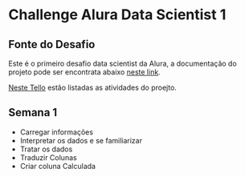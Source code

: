# Challenge Alura Data Scientist 1

## Fonte do Desafio
Este é o primeiro desafio data scientist da Alura, a documentação do projeto pode ser encontrata abaixo [neste link](https://github.com/sthemonica/alura-voz).

[Neste Tello](https://trello.com/b/KDpEbaPv/challenge-data-science) estão listadas as atividades do proejto.

## Semana 1
* Carregar informações
* Interpretar os dados e se familiarizar
* Tratar os dados
* Traduzir Colunas
* Criar coluna Calculada
